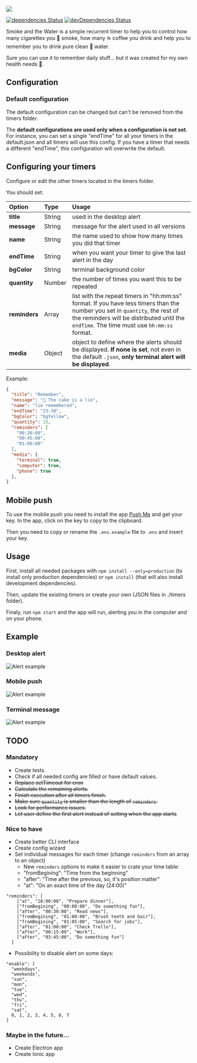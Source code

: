![](https://github.com/russoedu/smoke-and-the-water/blob/master/README/smoke-and-the-water.jpg?raw=true)

[![dependencies Status](https://david-dm.org/russoedu/smoke-and-the-water/status.svg)](https://david-dm.org/russoedu/smoke-and-the-water)
[![devDependencies Status](https://david-dm.org/russoedu/smoke-and-the-water/dev-status.svg)](https://david-dm.org/russoedu/smoke-and-the-water?type=dev)

Smoke and the Water is a simple recurrent timer to help you to control how many cigarettes you 🚬 smoke, how many ☕️ coffee you drink and help you to remember you to drink pure clean 🚰 water.

Sure you can use it to remember daily stuff… but it was created for my own health needs 😬.

## Configuration

### Default configuration

The default configuration can be changed but can't be removed from the timers folder.

The **default configurations are used only when a configuration is not set**. For instance, you can set a single "endTime" for all your timers in the default.json and all timers will use this config. If you have a timer that needs a different "endTime", this configuration will overwrite the default.

## Configuring your timers

Configure or edit the other timers located in the timers folder.

You should set:

| Option        | Type       | Usage          |
| :------------ | :--------- | :------------- |
| **title**     | String | used in the desktop alert |
| **message**   | String | message for the alert used in all versions |
| **name**      | String | the name used to show how many times you did that timer |
| **endTime**   | String | when you want your timer to give the last alert in the day |
| **bgColor**   | String | terminal background color |
| **quantity**  | Number | the number of times you want this to be repeated |
| **reminders** | Array  | list with the repeat timers in "hh:mm:ss" format. If you have less timers than the number you set in `quantity`, the rest of the reminders will be distributed until the `endTime`. The time must use `hh:mm:ss` format. |
| **media**     | Object | object to define where the alerts should be displayed. **If none is set**, not even in the default `.json`, **only terminal alert will be displayed**. |

Example:

```json
{
  "title": "Remember",
  "message": "🍰 The cake is a lie",
  "name": "lie remembered",
  "endTime": "23:30",
  "bgColor": "bgYellow",
  "quantity": 15,
  "reminders": [
    "00:30:00",
    "00:45:00",
    "01:00:00"
  ],
  "media": {
    "terminal": true,
    "computer": true,
    "phone": true
  },
}
```

## Mobile push
To use the mobile push you need to install the app [Push Me](http://pushme.jagcesar.se) and get your key. In the app, click on the key to copy to the clipboard.

Then you need to copy or rename the `.env.example` file to `.env` and insert your key.


## Usage

First, install all needed packages with `npm install --only=production` (to install only production dependencies) or `npm install` (that will also install development dependencies).

Then, update the existing timers or create your own (JSON files in ./timers folder).

Finaly, run `npm start` and the app will run, alerting you in the computer and on your phone.

## Example
### Desktop alert
![Alert example](https://github.com/russoedu/smoke-and-the-water/blob/master/README/alert.png?raw=true)
### Mobile push
![Alert example](https://github.com/russoedu/smoke-and-the-water/blob/master/README/mobile.png?raw=true)
### Terminal message
![Alert example](https://github.com/russoedu/smoke-and-the-water/blob/master/README/terminal.png?raw=true)

## TODO

### Mandatory
- Create tests.
- Check if all needed config are filled or have default values.
- ~~Replace setTimeout for cron~~
- ~~Calculate the remaining alerts.~~
- ~~Finish execution after all timers finish.~~
- ~~Make sure `quantity` is smaller than the length of `reminders`.~~
- ~~Look for performance issues.~~
- ~~Let user define the first alert instead of setting when the app starts~~

### Nice to have

- Create better CLI interface
- Create config wizard
- Set individual messages for each timer (change `reminders` from an array to an object)
	- New `reminders` options to make it easier to crate your time table:
	 - "fromBegining": "Time from the beginning"
	 - "after": "Time after the previous, so, it's position matter"
	 - "at": "On an exact time of the day (24:00)"

```
"reminders": [
    ["at", "18:00:00", "Prepare dinner"],
    ["fromBegining", "00:00:00", "Do something fun"],
    ["after", "00:30:00", "Read news"],
    ["fromBegining", "01:00:00", "Brush teeth and hair"],
    ["fromBegining", "01:05:00", "Search for jobs"],
    ["after", "01:00:00", "Check Trello"],
    ["after", "00:15:00", "Work"],
    ["after", "03:45:00", "Do something fun"]
  ]
```

- Possibility to disable alert on some days:

```
"enable": [
  "weekdays",
  "weekends",
  "sun",
  "mon",
  "tue",
  "wed",
  "thu",
  "fri",
  "sat",
  0, 1, 2, 3, 4, 5, 6, 7
]
```


### Maybe in the future…

- Create Electron app
- Create Ionic app
